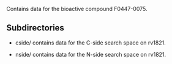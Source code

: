 Contains data for the bioactive compound F0447-0075.

## Subdirectories

- cside/ contains data for the C-side search space on rv1821.

- nside/ contains data for the N-side search space on rv1821.

